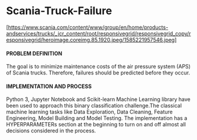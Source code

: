 # Scania-Truck-Failure

[https://www.scania.com/content/www/group/en/home/products-andservices/trucks/_jcr_content/root/responsivegrid/responsivegrid_copy/responsivegrid/heroimage.coreimg.85.1920.jpeg/1585221957546.jpeg]

#### PROBLEM DEFINITION
The goal is to minimize maintenance costs of the air pressure system (APS) of Scania trucks. Therefore, failures should be predicted before they occur. 

#### IMPLEMENTATION AND PROCESS
Python 3, Jupyter Notebook and Scikit-learn Machine Learning  library have    been used to approach this binary classification challenge.The classical machine learning tasks like Data Exploration, Data Cleaning, Feature Engineering, Model Building and Model Testing.
The implementation has a HYPERPARAMETERs section at the beginning to turn on and off almost all decisions considered in the process.
